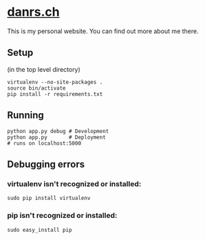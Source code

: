 [danrs.ch](http://danrs.ch)
===========================

This is my personal website.  You can find out more about me there.

Setup
------

(in the top level directory)

    virtualenv --no-site-packages .
    source bin/activate
    pip install -r requirements.txt

Running
-------

    python app.py debug # Development
    python app.py       # Deployment
    # runs on localhost:5000

Debugging errors
----------------

### virtualenv isn't recognized or installed:

	sudo pip install virtualenv

### pip isn't recognized or installed:

	sudo easy_install pip
